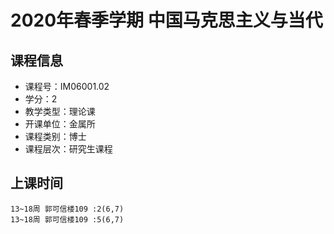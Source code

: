 # 2020年春季学期 中国马克思主义与当代 






## 课程信息

- 课程号：IM06001.02
- 学分：2
- 教学类型：理论课
- 开课单位：金属所
- 课程类别：博士
- 课程层次：研究生课程

## 上课时间

```
13~18周 郭可信楼109 :2(6,7)
13~18周 郭可信楼109 :5(6,7)
```

